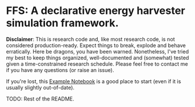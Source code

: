 # FFS: A declarative energy harvester simulation framework.

**Disclaimer**: This is research code and, like most research code, is not
considered production-ready. Expect things to break, explode and behave
erratically. Here be dragons, you have been warned. Nonetheless, I've tried my
best to keep things organized, well-documented and (somewhat) tested given a
time-constrained research schedule. Please feel free to contact me if you have
any questions (or raise an issue).

If you're lost, this [Example
Notebook](https://github.com/mnicstruwig/FlexibleFluxSimulator/blob/master/examples/01_microgenerator.ipynb)
is a good place to start (even if it is usually slightly out-of-date).

TODO: Rest of the README.
